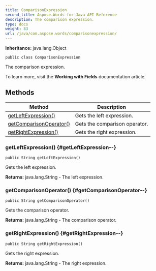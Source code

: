```yaml
---
title: ComparisonExpression
second_title: Aspose.Words for Java API Reference
description: The comparison expression.
type: docs
weight: 83
url: /java/com.aspose.words/comparisonexpression/
---
```


**Inheritance:**
java.lang.Object
```
public class ComparisonExpression
```

The comparison expression.

To learn more, visit the **Working with Fields** documentation article.
## Methods

| Method | Description |
| --- | --- |
| [getLeftExpression()](#getLeftExpression--) | Gets the left expression. |
| [getComparisonOperator()](#getComparisonOperator--) | Gets the comparison operator. |
| [getRightExpression()](#getRightExpression--) | Gets the right expression. |
### getLeftExpression() {#getLeftExpression--}
```
public String getLeftExpression()
```


Gets the left expression.

**Returns:**
java.lang.String - The left expression.
### getComparisonOperator() {#getComparisonOperator--}
```
public String getComparisonOperator()
```


Gets the comparison operator.

**Returns:**
java.lang.String - The comparison operator.
### getRightExpression() {#getRightExpression--}
```
public String getRightExpression()
```


Gets the right expression.

**Returns:**
java.lang.String - The right expression.
